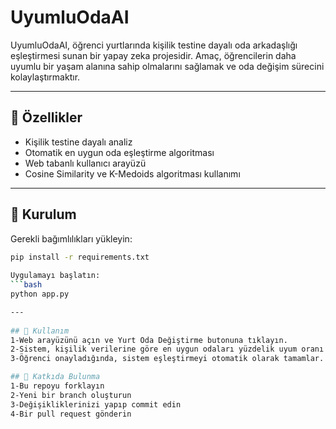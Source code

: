 # UyumluOdaAI

UyumluOdaAI, öğrenci yurtlarında kişilik testine dayalı oda arkadaşlığı eşleştirmesi sunan bir yapay zeka projesidir. Amaç, öğrencilerin daha uyumlu bir yaşam alanına sahip olmalarını sağlamak ve oda değişim sürecini kolaylaştırmaktır.

---

## 🚀 Özellikler
- Kişilik testine dayalı analiz
- Otomatik en uygun oda eşleştirme algoritması
- Web tabanlı kullanıcı arayüzü 
- Cosine Similarity ve K-Medoids algoritması kullanımı
  
---

## 🔧 Kurulum
Gerekli bağımlılıkları yükleyin:
```bash
pip install -r requirements.txt
  
Uygulamayı başlatın:
```bash
python app.py 

---
  
## 📝 Kullanım
1-Web arayüzünü açın ve Yurt Oda Değiştirme butonuna tıklayın.
2-Sistem, kişilik verilerine göre en uygun odaları yüzdelik uyum oranı ile önerir.
3-Öğrenci onayladığında, sistem eşleştirmeyi otomatik olarak tamamlar.

## 🎯 Katkıda Bulunma
1-Bu repoyu forklayın
2-Yeni bir branch oluşturun 
3-Değişikliklerinizi yapıp commit edin
4-Bir pull request gönderin
